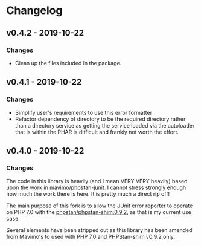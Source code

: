 # Changelog

## v0.4.2 - 2019-10-22

### Changes
- Clean up the files included in the package.

## v0.4.1 - 2019-10-22

### Changes
- Simplify user's requirements to use this error formatter
- Refactor dependency of directory to be the required directory rather than a directory service as getting the service
  loaded via the autoloader that is within the PHAR is difficult and frankly not worth the effort.

## v0.4.0 - 2019-10-22

### Changes

The code in this library is heavily (and I mean VERY VERY heavily) based upon the work in
[mavimo/phpstan-junit](https://github.com/mavimo/phpstan-junit).
I cannot stress strongly enough how much the work there is here. It is pretty much a direct rip off!

The main purpose of this fork is to allow the JUnit error reporter to operate on PHP 7.0 with the
[phpstan/phpstan-shim:0.9.2](https://github.com/phpstan/phpstan-shim), as that is my current use case.

Several elements have been stripped out as this library has been amended from Mavimo's to used with PHP 7.0 and
PHPStan-shim v0.9.2 only.
